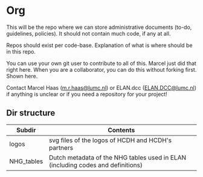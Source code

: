 # Org

This will be the repo where we can store administrative documents (to-do, guidelines, policies). It should not contain much code, if any at all.

Repos should exist per code-base. Explanation of what is where should be in this repo.

You can use your own git user to contribute to all of this. Marcel just did that right here.
When you are a collaborator, you can do this without forking first. Shown here.

Contact Marcel Haas (m.r.haas@lumc.nl) or ELAN.dcc (ELAN.DCC@lumc.nl) if anything is unclear or if you need a repository for your project!

## Dir structure

| Subdir     | Contents                                                                        |
|------------|---------------------------------------------------------------------------------|
| logos      | svg files of the logos of HCDH and HCDH's partners                              |
| NHG_tables | Dutch metadata of the NHG tables used in ELAN (including codes and definitions) |
